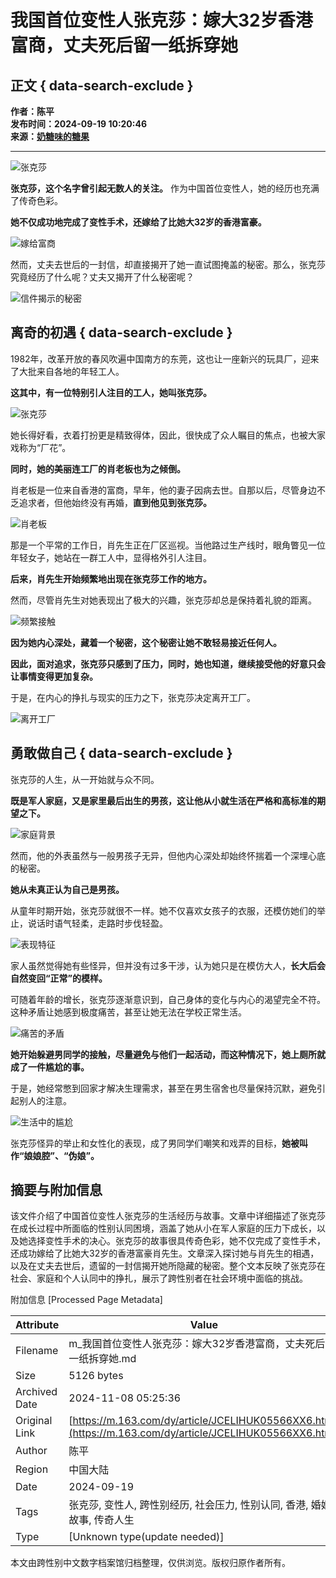# 我国首位变性人张克莎：嫁大32岁香港富商，丈夫死后留一纸拆穿她

## 正文 { data-search-exclude }


**作者：陈平**  
**发布时间：2024-09-19 10:20:46**  
**来源：[奶糖味的糖果](https://www.163.com/dy/media/T1708398419916.html)**  

---

![张克莎](https://static.ws.126.net/163/f2e/dy_media/dy_media/static/images/ipLocation.f6d00eb.svg)

**张克莎，这个名字曾引起无数人的关注。** 作为中国首位变性人，她的经历也充满了传奇色彩。

**她不仅成功地完成了变性手术，还嫁给了比她大32岁的香港富豪。**

![嫁给富商](https://nimg.ws.126.net/?url=http%3A%2F%2Fdingyue.ws.126.net%2F2024%2F0919%2Fd8194244j00sk1fqj00r8d000v900icp.jpg&thumbnail=660x2147483647&quality=80&type=jpg)

然而，丈夫去世后的一封信，却直接揭开了她一直试图掩盖的秘密。那么，张克莎究竟经历了什么呢？丈夫又揭开了什么秘密呢？

![信件揭示的秘密](https://nimg.ws.126.net/?url=http%3A%2F%2Fdingyue.ws.126.net%2F2024%2F0919%2Faaec0febj00sk1fru001wd0011g00o8m.jpg&thumbnail=660x2147483647&quality=80&type=jpg)

## 离奇的初遇 { data-search-exclude }

1982年，改革开放的春风吹遍中国南方的东莞，这也让一座新兴的玩具厂，迎来了大批来自各地的年轻工人。

**这其中，有一位特别引人注目的工人，她叫张克莎。**

![张克莎](https://nimg.ws.126.net/?url=http%3A%2F%2Fdingyue.ws.126.net%2F2024%2F0919%2F9e930571j00sk1fru002gd0011w00r6m.jpg&thumbnail=660x2147483647&quality=80&type=jpg)

她长得好看，衣着打扮更是精致得体，因此，很快成了众人瞩目的焦点，也被大家戏称为“厂花”。

**同时，她的美丽连工厂的肖老板也为之倾倒。**

肖老板是一位来自香港的富商，早年，他的妻子因病去世。自那以后，尽管身边不乏追求者，但他始终没有再婚，**直到他见到张克莎。**

![肖老板](https://nimg.ws.126.net/?url=http%3A%2F%2Fdingyue.ws.126.net%2F2024%2F0919%2F3c2a0b8bj00sk1fru002kd0012200rqm.jpg&thumbnail=660x2147483647&quality=80&type=jpg)

那是一个平常的工作日，肖先生正在厂区巡视。当他路过生产线时，眼角瞥见一位年轻女子，她站在一群工人中，显得格外引人注目。

**后来，肖先生开始频繁地出现在张克莎工作的地方。**

然而，尽管肖先生对她表现出了极大的兴趣，张克莎却总是保持着礼貌的距离。

![频繁接触](https://nimg.ws.126.net/?url=http%3A%2F%2Fdingyue.ws.126.net%2F2024%2F0919%2F3b7400c2j00sk1fru001zd0011i00nwm.jpg&thumbnail=660x2147483647&quality=80&type=jpg)

**因为她内心深处，藏着一个秘密，这个秘密让她不敢轻易接近任何人。**

**因此，面对追求，张克莎只感到了压力，同时，她也知道，继续接受他的好意只会让事情变得更加复杂。**

于是，在内心的挣扎与现实的压力之下，张克莎决定离开工厂。

![离开工厂](https://nimg.ws.126.net/?url=http%3A%2F%2Fdingyue.ws.126.net%2F2024%2F0919%2F9ff4637fj00sk1fru001wd0011u00p4m.jpg&thumbnail=660x2147483647&quality=80&type=jpg)

## 勇敢做自己 { data-search-exclude }

张克莎的人生，从一开始就与众不同。

**既是军人家庭，又是家里最后出生的男孩，这让他从小就生活在严格和高标准的期望之下。**

![家庭背景](https://nimg.ws.126.net/?url=http%3A%2F%2Fdingyue.ws.126.net%2F2024%2F0919%2F3a3590dcj00sk1fru002jd0011y00x4m.jpg&thumbnail=660x2147483647&quality=80&type=jpg)

然而，他的外表虽然与一般男孩子无异，但他内心深处却始终怀揣着一个深埋心底的秘密。

**她从未真正认为自己是男孩。**

从童年时期开始，张克莎就很不一样。她不仅喜欢女孩子的衣服，还模仿她们的举止，说话时语气轻柔，走路时步伐轻盈。

![表现特征](https://nimg.ws.126.net/?url=http%3A%2F%2Fdingyue.ws.126.net%2F2024%2F0919%2Fdad97adcj00sk1fru0039d0011k00t0m.jpg&thumbnail=660x2147483647&quality=80&type=jpg)

家人虽然觉得她有些怪异，但并没有过多干涉，认为她只是在模仿大人，**长大后会自然变回“正常”的模样。**

可随着年龄的增长，张克莎逐渐意识到，自己身体的变化与内心的渴望完全不符。这种矛盾让她感到极度痛苦，甚至让她无法在学校正常生活。

![痛苦的矛盾](https://nimg.ws.126.net/?url=http%3A%2F%2Fdingyue.ws.126.net%2F2024%2F0919%2Fc881643fj00sk1fru0035d0011w00uam.jpg&thumbnail=660x2147483647&quality=80&type=jpg)

**她开始躲避男同学的接触，尽量避免与他们一起活动，而这种情况下，她上厕所就成了一件尴尬的事。**

于是，她经常憋到回家才解决生理需求，甚至在男生宿舍也尽量保持沉默，避免引起别人的注意。

![生活中的尴尬](https://nimg.ws.126.net/?url=http%3A%2F%2Fdingyue.ws.126.net%2F2024%2F0919%2Fd24ec134j00sk1fru002nd0011o00t8m.jpg&thumbnail=660x2147483647&quality=80&type=jpg)

张克莎怪异的举止和女性化的表现，成了男同学们嘲笑和戏弄的目标，**她被叫作“娘娘腔”、“伪娘”。**

## 摘要与附加信息

<!-- tcd_abstract -->
该文件介绍了中国首位变性人张克莎的生活经历与故事。文章中详细描述了张克莎在成长过程中所面临的性别认同困境，涵盖了她从小在军人家庭的压力下成长，以及她选择变性手术的决心。张克莎的故事很具传奇色彩，她不仅完成了变性手术，还成功嫁给了比她大32岁的香港富豪肖先生。文章深入探讨她与肖先生的相遇，以及在丈夫去世后，遗留的一封信揭开她所隐藏的秘密。整个文本反映了张克莎在社会、家庭和个人认同中的挣扎，展示了跨性别者在社会环境中面临的挑战。
<!-- tcd_abstract_end -->

附加信息 [Processed Page Metadata]

| Attribute       | Value                                  |
|-----------------|----------------------------------------|
| Filename        | m_我国首位变性人张克莎：嫁大32岁香港富商，丈夫死后留一纸拆穿她.md                             |
| Size            | 5126 bytes                           |
| Archived Date   | 2024-11-08 05:25:36                             |
| Original Link   | [https://m.163.com/dy/article/JCELIHUK05566XX6.html](https://m.163.com/dy/article/JCELIHUK05566XX6.html)                       |
| Author          | 陈平                               |
| Region          | 中国大陆                               |
| Date            | 2024-09-19                                 |
| Tags            | 张克莎, 变性人, 跨性别经历, 社会压力, 性别认同, 香港, 婚姻故事, 传奇人生                                 |
| Type            | [Unknown type(update needed)]                                 |
<!-- tcd_table_end -->

本文由跨性别中文数字档案馆归档整理，仅供浏览。版权归原作者所有。
